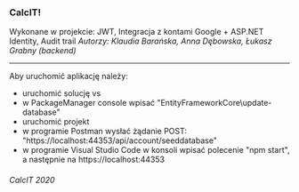 ### CalcIT!
Wykonane w projekcie:
JWT, 
Integracja z kontami Google + ASP.NET Identity, 
Audit trail
*Autorzy: Klaudia Barańska, Anna Dębowska, Łukasz Grabny (backend)*

------------


Aby uruchomić aplikację należy:
- uruchomić solucję vs
- w PackageManager console wpisać "EntityFrameworkCore\update-database"
- uruchomić projekt
- w programie Postman wysłać żądanie POST: "https://localhost:44353/api/account/seeddatabase"
- w programie Visual Studio Code w konsoli wpisać polecenie "npm start", a następnie na https://localhost:44353


###### *CalcIT 2020*
